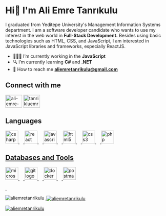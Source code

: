 <h1>Hi👋 I&#39;m Ali Emre Tanrıkulu</h1>  

<p>I graduated from Yeditepe University's Management Information Systems department. I am a software developer candidate who wants to use my interest in the web world in <strong>Full-Stack Development.</strong> Besides using basic technologies such as HTML, CSS, and JavaScript, I am interested in JavaScript libraries and frameworks, especially ReactJS. </p>

- 👨🏽‍💻 I’m currently working in the **JavaScript** 
- 🔍 I’m currently learning **C#** and **.NET**
- 📧 How to reach me **aliemretanrikulu@gmail.com**


<h2 align="left">Connect with me</h2>

<p align="left">
<a href="https://linkedin.com/in/ali-emre-tanrikulu" target="blank"><img align="center" src="https://raw.githubusercontent.com/rahuldkjain/github-profile-readme-generator/master/src/images/icons/Social/linked-in-alt.svg" alt="ali-emre-tanrikulu" height="40" width="52" /></a>
<a href="https://instagram.com/tanrikluemre" target="blank"><img align="center" src="https://raw.githubusercontent.com/rahuldkjain/github-profile-readme-generator/master/src/images/icons/Social/instagram.svg" alt="tanrikluemre" height="40" width="52" /></a>
</p>


<h2 align="left">Languages</h2>

<div align="left">
  <a href="https://learn.microsoft.com/tr-tr/dotnet/csharp/"> <img src="https://cdn.jsdelivr.net/gh/devicons/devicon/icons/csharp/csharp-original.svg" height="40" alt="csharp logo"/>
  <img width="12" />
  <img src="https://cdn.jsdelivr.net/gh/devicons/devicon/icons/react/react-original.svg" height="40" alt="react logo"/>
  <img width="12" />
  <img src="https://cdn.jsdelivr.net/gh/devicons/devicon/icons/javascript/javascript-original.svg" height="40" alt="javascript logo"/>
  <img width="12" />
  <img src="https://cdn.jsdelivr.net/gh/devicons/devicon/icons/html5/html5-original.svg" height="40" alt="html5 logo"/>
  <img width="12" />
  <img src="https://cdn.jsdelivr.net/gh/devicons/devicon/icons/css3/css3-original.svg" height="40" alt="css3 logo"/>
  <img width="12" />
  <img src="https://cdn.jsdelivr.net/gh/devicons/devicon/icons/php/php-original.svg" height="40" alt="php logo"/>
</div>


<h2 align="left">Databases and Tools</h2>

<div align="left">
  <img src="https://cdn.jsdelivr.net/gh/devicons/devicon/icons/microsoftsqlserver/microsoftsqlserver-plain.svg" height="40" alt="microsoftsqlserver logo"  />
  <img width="12" />
  <img src="https://cdn.jsdelivr.net/gh/devicons/devicon/icons/git/git-original.svg" height="40" alt="git logo"  />
  <img width="12" />
  <img src="https://cdn.jsdelivr.net/gh/devicons/devicon/icons/docker/docker-original.svg" height="40" alt="docker logo"  />
  <img width="12" />
  <img src="https://cdn.simpleicons.org/postman/FF6C37" height="40" alt="postman logo"  />
</div>

<p>&nbsp;</p>

<p><img align="left" src="https://github-readme-stats.vercel.app/api/top-langs?username=aliemretanrikulu&show_icons=true&locale=en&layout=compact" alt="aliemretanrikulu" /></p>

<p>&nbsp;<img align="center" src="https://github-readme-stats.vercel.app/api?username=aliemretanrikulu&show_icons=true&locale=en" alt="aliemretanrikulu" /></p>

<p><img align="center" src="https://github-readme-streak-stats.herokuapp.com/?user=aliemretanrikulu&" alt="aliemretanrikulu" /></p>
